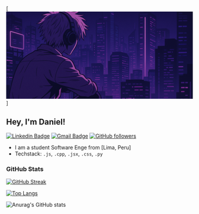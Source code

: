 [![Daniel Sanchez](https://github.com/DanSan122/DanSan122/blob/master/img/banner.png)]

## Hey, I'm Daniel!

[![Linkedin Badge](https://img.shields.io/badge/-Daniel%20Sanchez%20Gutierrez-blue?style=social&logo=Linkedin&logoColor=blue&link=https://www.linkedin.com/in/daniel-sanchez-584055278)](https://www.linkedin.com/in/daniel-sanchez-584055278)
[![Gmail Badge](https://img.shields.io/badge/-daniel.sanchez.guti-c14438?style=social&logo=Gmail&logoColor=red&link=mailto:daniel.sanchez.guti@gmail.com)](mailto:daniel.sanchez.guti@gmail.com)
[![GitHub followers](https://img.shields.io/github/followers/DanSan122?label=Follow&style=social)](https://github.com/DanSan122) 

* I am a student Software Enge from [Lima, Peru]
* Techstack: `.js`, `.cpp`, `.jsx`, `.css`, `.py` 


### GitHub Stats

[![GitHub Streak](https://github-readme-streak-stats.herokuapp.com?user=DanSan122&theme=tokyonight)](https://git.io/streak-stats)

[![Top Langs](https://github-readme-stats.vercel.app/api/top-langs/?username=DanSan122&layout=donut&theme=tokyonight&bg_color=00000000)](https://github.com/anuraghazra/github-readme-stats)



![Anurag's GitHub stats](https://github-readme-stats.vercel.app/api?username=DanSan122&theme=tokyonight&show_icons=true)

